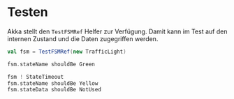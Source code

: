 # Testen

Akka stellt den `TestFSMRef` Helfer zur Verfügung. Damit kann im Test auf den internen Zustand und die Daten zugegriffen werden.

```scala
val fsm = TestFSMRef(new TrafficLight)

fsm.stateName shouldBe Green

fsm ! StateTimeout
fsm.stateName shouldBe Yellow
fsm.stateData shouldBe NotUsed
```
